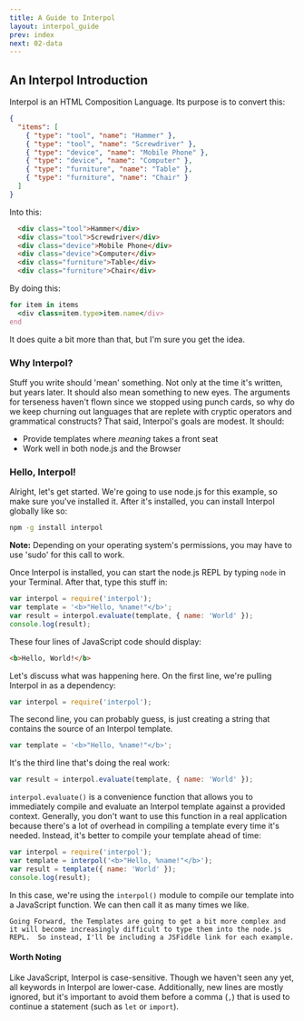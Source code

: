 ```yaml
---
title: A Guide to Interpol
layout: interpol_guide
prev: index
next: 02-data
---
```

## An Interpol Introduction
Interpol is an HTML Composition Language.  Its purpose is to convert this:

```json
{
  "items": [
    { "type": "tool", "name": "Hammer" },
    { "type": "tool", "name": "Screwdriver" },
    { "type": "device", "name": "Mobile Phone" },
    { "type": "device", "name": "Computer" },
    { "type": "furniture", "name": "Table" },
    { "type": "furniture", "name": "Chair" }
  ]
}
```

Into this:

```html
  <div class="tool">Hammer</div>
  <div class="tool">Screwdriver</div>
  <div class="device">Mobile Phone</div>
  <div class="device">Computer</div>
  <div class="furniture">Table</div>
  <div class="furniture">Chair</div>
```

By doing this:

```ruby
for item in items
  <div class=item.type>item.name</div>
end
```

It does quite a bit more than that, but I'm sure you get the idea.

### Why Interpol?
Stuff you write should 'mean' something.  Not only at the time it's written, but years later.  It should also mean something to new eyes.  The arguments for terseness haven't flown since we stopped using punch cards, so why do we keep churning out languages that are replete with cryptic operators and grammatical constructs?  That said, Interpol's goals are modest.  It should:

  * Provide templates where *meaning* takes a front seat
  * Work well in both node.js and the Browser

### Hello, Interpol!
Alright, let's get started.  We're going to use node.js for this example, so make sure you've installed it.  After it's installed, you can install Interpol globally like so:

```bash
npm -g install interpol
```

**Note:** Depending on your operating system's permissions, you may have to use 'sudo' for this call to work.

Once Interpol is installed, you can start the node.js REPL by typing `node` in your Terminal.  After that, type this stuff in:

```javascript
var interpol = require('interpol');
var template = '<b>"Hello, %name!"</b>';
var result = interpol.evaluate(template, { name: 'World' });
console.log(result);
```

These four lines of JavaScript code should display:

```html
<b>Hello, World!</b>
```

Let's discuss what was happening here.  On the first line, we're pulling Interpol in as a dependency:

```javascript
var interpol = require('interpol');
```

The second line, you can probably guess, is just creating a string that contains the source of an Interpol template.

```javascript
var template = '<b>"Hello, %name!"</b>';
```

It's the third line that's doing the real work:

```javascript
var result = interpol.evaluate(template, { name: 'World' });
```

`interpol.evaluate()` is a convenience function that allows you to immediately compile and evaluate an Interpol template against a provided context.  Generally, you don't want to use this function in a real application because there's a lot of overhead in compiling a template every time it's needed.  Instead, it's better to compile your template ahead of time:

```javascript
var interpol = require('interpol');
var template = interpol('<b>"Hello, %name!"</b>');
var result = template({ name: 'World' });
console.log(result);
```

In this case, we're using the `interpol()` module to compile our template into a JavaScript function.  We can then call it as many times we like.

    Going Forward, the Templates are going to get a bit more complex and it will become increasingly difficult to type them into the node.js REPL.  So instead, I'll be including a JSFiddle link for each example.

#### Worth Noting
Like JavaScript, Interpol is case-sensitive.  Though we haven't seen any yet, all keywords in Interpol are lower-case.  Additionally, new lines are mostly ignored, but it's important to avoid them before a comma (`,`) that is used to continue a statement (such as `let` or `import`).
